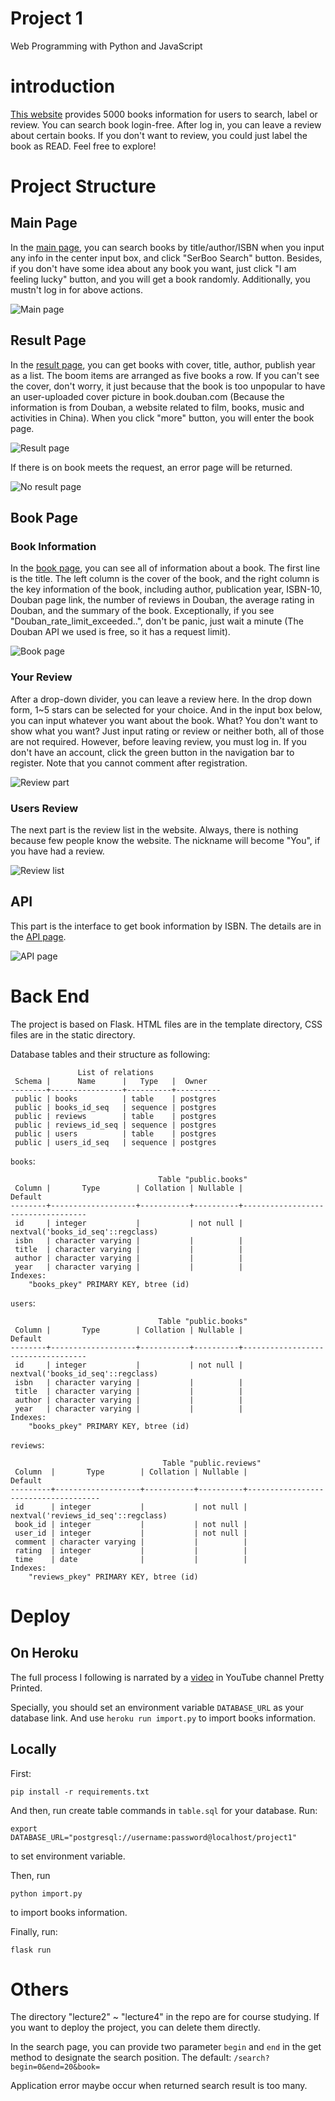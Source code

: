 # Project 1

Web Programming with Python and JavaScript

# introduction

[This website](http://serboo-eswzy.herokuapp.com/) provides 5000 books information for users to search, label or review. You can search book login-free. After log in, you can leave a review about certain books. If you don't want to review, you could just label the book as READ. Feel free to explore!

# Project Structure

## Main Page

In the [main page](http://serboo-eswzy.herokuapp.com/), you can search books by title/author/ISBN when you input any info in the center input box, and click "SerBoo Search" button. Besides, if you don't have some idea about any book you want, just click "I am feeling lucky" button, and you will get a book randomly. Additionally, you mustn't log in for above actions. 

![Main page](https://github.com/ESWZY/cs50web-project1/blob/master/screenshot/main-page.png) 

## Result Page

In the [result page](http://serboo-eswzy.herokuapp.com/search?book=the), you can get books with cover, title, author, publish year as a list. The boom items are arranged as five books a row. If you can't see the cover, don't worry, it just because that the book is too unpopular to have an user-uploaded cover picture in book.douban.com (Because the information is from Douban, a website related to film, books, music and activities in China). When you click "more" button, you will enter the book page.

![Result page](https://github.com/ESWZY/cs50web-project1/blob/master/screenshot/result-page.png) 

If there is on book meets the request, an error page will be returned.

![No result page](https://github.com/ESWZY/cs50web-project1/blob/master/screenshot/no-result-page.png)

## Book Page

### Book Information

In the [book page](http://serboo-eswzy.herokuapp.com/search?lucky=True), you can see all of information about a book. The first line is the title. The left column is the cover of the book, and the right column is the key information of the book, including author, publication year, ISBN-10, Douban page link, the number of reviews in Douban, the average rating in Douban, and the summary of the book. Exceptionally, if you see "Douban_rate_limit_exceeded..", don't be panic, just wait a minute (The Douban API we used is free, so it has a request limit).

![Book page](https://github.com/ESWZY/cs50web-project1/blob/master/screenshot/book-page.png) 

### Your Review

After a drop-down divider, you can leave a review here. In the drop down form, 1~5 stars can be selected for your choice. And in the input box below, you can input whatever you want about the book. What? You don't want to show what you want? Just input rating or review or neither both, all of those are not required. However, before leaving review, you must log in. If you don't have an account, click the green button in the navigation bar to register. Note that you cannot comment after registration.

![Review part](https://github.com/ESWZY/cs50web-project1/blob/master/screenshot/review-part.png) 

### Users Review

The next part is the review list in the website. Always, there is nothing because few people know the website. The nickname will become "You", if you have had a review.

![Review list](https://github.com/ESWZY/cs50web-project1/blob/master/screenshot/review-list.png) 

## API

This part is the interface to get book information by ISBN. The details are in the [API page](https://serboo-eswzy.herokuapp.com/api). 

![API page](https://github.com/ESWZY/cs50web-project1/blob/master/screenshot/API-page.png) 

# Back End

The project is based on Flask. HTML files are in the template directory, CSS files are in the static directory.

Database tables and their structure as following:

```
               List of relations
 Schema |      Name      |   Type   |  Owner
--------+----------------+----------+----------
 public | books          | table    | postgres
 public | books_id_seq   | sequence | postgres
 public | reviews        | table    | postgres
 public | reviews_id_seq | sequence | postgres
 public | users          | table    | postgres
 public | users_id_seq   | sequence | postgres
```

```books```:
```
                                 Table "public.books"
 Column |       Type        | Collation | Nullable |              Default
--------+-------------------+-----------+----------+-----------------------------------
 id     | integer           |           | not null | nextval('books_id_seq'::regclass)
 isbn   | character varying |           |          |
 title  | character varying |           |          |
 author | character varying |           |          |
 year   | character varying |           |          |
Indexes:
    "books_pkey" PRIMARY KEY, btree (id)
```

```users```:

```
                                 Table "public.books"
 Column |       Type        | Collation | Nullable |              Default
--------+-------------------+-----------+----------+-----------------------------------
 id     | integer           |           | not null | nextval('books_id_seq'::regclass)
 isbn   | character varying |           |          |
 title  | character varying |           |          |
 author | character varying |           |          |
 year   | character varying |           |          |
Indexes:
    "books_pkey" PRIMARY KEY, btree (id)
```

```reviews```:

```
                                  Table "public.reviews"
 Column  |       Type        | Collation | Nullable |               Default
---------+-------------------+-----------+----------+-------------------------------------
 id      | integer           |           | not null | nextval('reviews_id_seq'::regclass)
 book_id | integer           |           | not null |
 user_id | integer           |           | not null |
 comment | character varying |           |          |
 rating  | integer           |           |          |
 time    | date              |           |          |
Indexes:
    "reviews_pkey" PRIMARY KEY, btree (id)
```

# Deploy 

## On Heroku

The full process I following is narrated by a [video](https://www.youtube.com/watch?v=FKy21FnjKS0) in YouTube channel Pretty Printed. 

Specially, you should set an environment variable `DATABASE_URL` as your database link. And use ```heroku run import.py``` to import books information.

## Locally

First:

```shell
pip install -r requirements.txt
```

And then, run create table commands in ```table.sql``` for your database. Run:

```shell
export DATABASE_URL="postgresql://username:password@localhost/project1"
```

to set environment variable.

Then, run 

```shell
python import.py
``` 
to import books information.

Finally, run:

```shell
flask run
```

# Others

The directory "lecture2" ~ "lecture4" in the repo are for course studying. If you want to deploy the project, you can delete them directly.

In the search page, you can provide two parameter ```begin``` and ```end``` in the get method to designate the search position. The default: ```/search?begin=0&end=20&book=```

Application error maybe occur when returned search result is too many.
